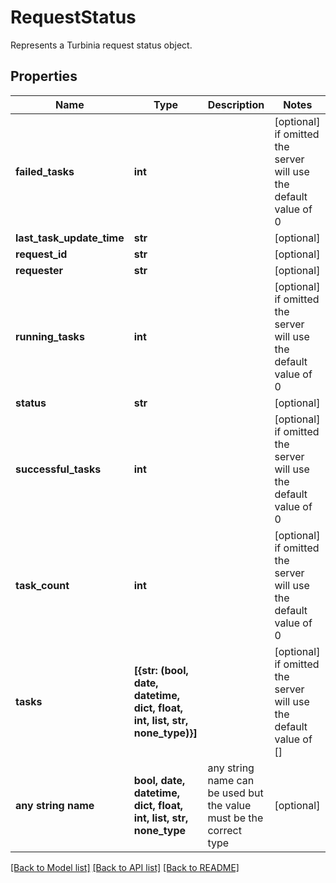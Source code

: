 # RequestStatus

Represents a Turbinia request status object.

## Properties
Name | Type | Description | Notes
------------ | ------------- | ------------- | -------------
**failed_tasks** | **int** |  | [optional]  if omitted the server will use the default value of 0
**last_task_update_time** | **str** |  | [optional] 
**request_id** | **str** |  | [optional] 
**requester** | **str** |  | [optional] 
**running_tasks** | **int** |  | [optional]  if omitted the server will use the default value of 0
**status** | **str** |  | [optional] 
**successful_tasks** | **int** |  | [optional]  if omitted the server will use the default value of 0
**task_count** | **int** |  | [optional]  if omitted the server will use the default value of 0
**tasks** | **[{str: (bool, date, datetime, dict, float, int, list, str, none_type)}]** |  | [optional]  if omitted the server will use the default value of []
**any string name** | **bool, date, datetime, dict, float, int, list, str, none_type** | any string name can be used but the value must be the correct type | [optional]

[[Back to Model list]](../README.md#documentation-for-models) [[Back to API list]](../README.md#documentation-for-api-endpoints) [[Back to README]](../README.md)


